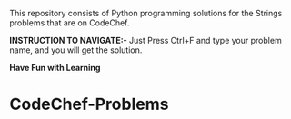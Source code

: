 This repository consists of Python programming solutions for the Strings problems that are on CodeChef.

**INSTRUCTION TO NAVIGATE:-** Just Press Ctrl+F and type your problem name, and you will get the solution.

  **Have Fun with Learning**
# CodeChef-Problems
